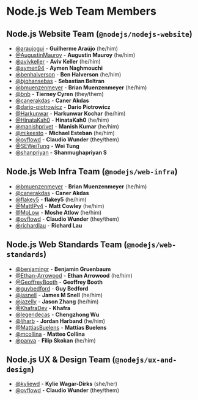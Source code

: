 # Node.js Web Team Members

## Node.js Website Team (`@nodejs/nodejs-website`)

- [@araujogui](https://github.com/araujogui) - **Guilherme Araújo** (he/him)
- [@AugustinMauroy](https://github.com/AugustinMauroy) - **Augustin Mauroy** (he/him)
- [@avivkeller](https://github.com/avivkeller) - **Aviv Keller** (he/him)
- [@aymen94](https://github.com/aymen94) - **Aymen Naghmouchi**
- [@benhalverson](https://github.com/benhalverson) - **Ben Halverson** (he/him)
- [@bjohansebas](https://github.com/bjohansebas) - **Sebastian Beltran**
- [@bmuenzenmeyer](https://github.com/bmuenzenmeyer) - **Brian Muenzenmeyer** (he/him)
- [@bnb](https://github.com/bnb) - **Tierney Cyren** (they/them)
- [@canerakdas](https://github.com/canerakdas) - **Caner Akdas**
- [@dario-piotrowicz](https://github.com/dario-piotrowicz) - **Dario Piotrowicz**
- [@Harkunwar](https://github.com/Harkunwar) - **Harkunwar Kochar** (he/him)
- [@HinataKah0](https://github.com/HinataKah0) - **HinataKah0** (he/him)
- [@manishprivet](https://github.com/manishprivet) - **Manish Kumar** (he/him)
- [@mikeesto](https://github.com/mikeesto) - **Michael Esteban** (he/him)
- [@ovflowd](https://github.com/ovflowd) - **Claudio Wunder** (they/them)
- [@SEWeiTung](https://github.com/SEWeiTung) - **Wei Tung**
- [@shanpriyan](https://github.com/shanpriyan) - **Shanmughapriyan S**

## Node.js Web Infra Team (`@nodejs/web-infra`)

- [@bmuenzenmeyer](https://github.com/bmuenzenmeyer) - **Brian Muenzenmeyer** (he/him)
- [@canerakdas](https://github.com/canerakdas) - **Caner Akdas**
- [@flakey5](https://github.com/flakey5) - **flakey5** (he/him)
- [@MattIPv4](https://github.com/MattIPv4) - **Matt Cowley** (he/him)
- [@MoLow](https://github.com/MoLow) - **Moshe Atlow** (he/him)
- [@ovflowd](https://github.com/ovflowd) - **Claudio Wunder** (they/them)
- [@richardlau](https://github.com/richardlau) - **Richard Lau**

## Node.js Web Standards Team (`@nodejs/web-standards`)

- [@benjamingr](https://github.com/benjamingr) - **Benjamin Gruenbaum**
- [@Ethan-Arrowood](https://github.com/Ethan-Arrowood) - **Ethan Arrowood** (he/him)
- [@GeoffreyBooth](https://github.com/GeoffreyBooth) - **Geoffrey Booth**
- [@guybedford](https://github.com/guybedford) - **Guy Bedford**
- [@jasnell](https://github.com/jasnell) - **James M Snell** (he/him)
- [@jazelly](https://github.com/jazelly) - **Jason Zhang** (he/him)
- [@KhafraDev](https://github.com/KhafraDev) - **Khafra**
- [@legendecas](https://github.com/legendecas) - **Chengzhong Wu**
- [@ljharb](https://github.com/ljharb) - **Jordan Harband** (he/him)
- [@MattiasBuelens](https://github.com/MattiasBuelens) - **Mattias Buelens**
- [@mcollina](https://github.com/mcollina) - **Matteo Collina**
- [@panva](https://github.com/panva) - **Filip Skokan** (he/him)

## Node.js UX & Design Team (`@nodejs/ux-and-design`)

- [@kyliewd](https://github.com/kyliewd) - **Kylie Wagar-Dirks** (she/her)
- [@ovflowd](https://github.com/ovflowd) - **Claudio Wunder** (they/them)
